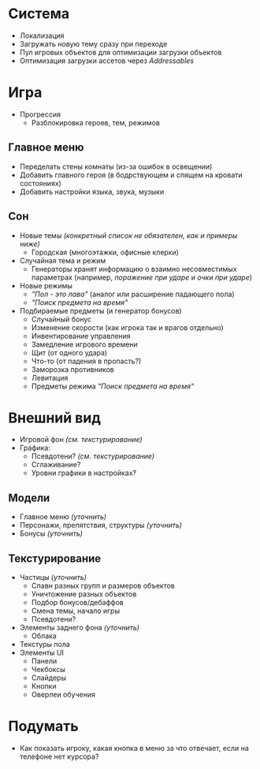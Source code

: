 # Система
- Локализация
- Загружать новую тему сразу при переходе
- Пул игровых объектов для оптимизации загрузки объектов
- Оптимизация загрузки ассетов через *Addressables*
# Игра
- Прогрессия
  - Разблокировка героев, тем, режимов
## Главное меню
- Переделать стены комнаты (из-за ошибок в освещении)
- Добавить главного героя (в бодрствующем и спящем на кровати состояниях)
- Добавить настройки языка, звука, музыки
## Сон
- Новые темы *(конкретный список не обязателен, как и примеры ниже)*
  - Городская (многоэтажки, офисные клерки)
- Случайная тема и режим
  - Генераторы хранят информацию о взаимно несовместимых параметрах (например, *поражение при ударе* и *очки при ударе*)
- Новые режимы
  - *"Пол - это лава"* (аналог или расширение падающего пола)
  - *"Поиск предмета на время"*
- Подбираемые предметы (и генератор бонусов)
  - Случайный бонус
  - Изменение скорости (как игрока так и врагов отдельно)
  - Инвентирование управления
  - Замедление игрового времени
  - Щит (от одного удара)
  - Что-то (от падения в пропасть?)
  - Заморозка противников
  - Левитация
  - Предметы режима *"Поиск предмета на время"*
# Внешний вид
- Игровой фон *(см. текстурирование)*
- Графика:
  - Псевдотени? *(см. текстурирование)*
  - Сглаживание?
  - Уровни графики в настройках?
## Модели
- Главное меню *(уточнить)*
- Персонажи, препятствия, структуры *(уточнить)*
- Бонусы *(уточнить)*
## Текстурирование
- Частицы *(уточнить)*
  - Спавн разных групп и размеров объектов
  - Уничтожение разных объектов
  - Подбор бонусов/дебаффов
  - Смена темы, начало игры
  - Псевдотени?
- Элементы заднего фона *(уточнить)*
  - Облака
- Текстуры пола
- Элементы UI
  - Панели
  - Чекбоксы
  - Слайдеры
  - Кнопки
  - Оверлеи обучения
# Подумать
- Как показать игроку, какая кнопка в меню за что отвечает, если на телефоне нет курсора?
